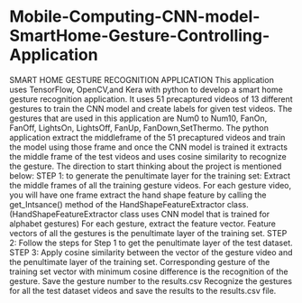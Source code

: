 # Mobile-Computing-CNN-model-SmartHome-Gesture-Controlling-Application
SMART HOME GESTURE RECOGNITION APPLICATION  This application uses TensorFlow, OpenCV,and Kera with python to develop a smart home gesture recognition application. It uses 51 precaptured videos of 13 different gestures to train the CNN model and create labels for given test videos.  The gestures that are used in this application are Num0 to Num10, FanOn, FanOff, LightsOn, LightsOff, FanUp, FanDown,SetThermo.  The python application extract the middleframe of the 51 precaptured videos and train the model using those frame and once the CNN model is trained it extracts the middle frame of the test videos and uses cosine similarity to recognize the gesture.  The direction to start thinking about the project is mentioned below:  STEP 1: to generate the penultimate layer for the training set:  Extract the middle frames of all the training gesture videos.  For each gesture video, you will have one frame extract the hand shape feature by calling the get_Intsance() method of the HandShapeFeatureExtractor class. (HandShapeFeatureExtractor class uses CNN model that is trained for alphabet gestures)  For each gesture, extract the feature vector.  Feature vectors of all the gestures is the penultimate layer of the training set.  STEP 2: Follow the steps for Step 1 to get the penultimate layer of the test dataset.  STEP 3:   Apply cosine similarity between the vector of the gesture video and the penultimate layer of the training set. Corresponding gesture of the training set vector with minimum cosine difference is the recognition of the gesture.  Save the gesture number to the results.csv  Recognize the gestures for all the test dataset videos and save the results to the results.csv file.
